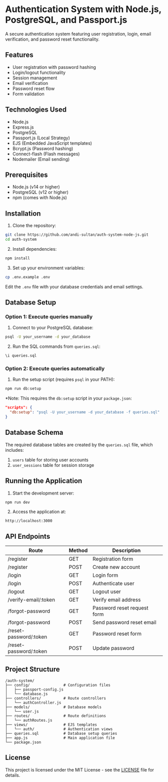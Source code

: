 # Authentication System with Node.js, PostgreSQL, and Passport.js

A secure authentication system featuring user registration, login, email verification, and password reset functionality.

## Features

- User registration with password hashing
- Login/logout functionality
- Session management
- Email verification
- Password reset flow
- Form validation

## Technologies Used

- Node.js
- Express.js
- PostgreSQL
- Passport.js (Local Strategy)
- EJS (Embedded JavaScript templates)
- Bcrypt.js (Password hashing)
- Connect-flash (Flash messages)
- Nodemailer (Email sending)

## Prerequisites

- Node.js (v14 or higher)
- PostgreSQL (v12 or higher)
- npm (comes with Node.js)

## Installation

1. Clone the repository:
```bash
git clone https://github.com/andi-sultan/auth-system-node-js.git
cd auth-system
```

2. Install dependencies:
```bash
npm install
```

3. Set up your environment variables:
```bash
cp .env.example .env
```
Edit the `.env` file with your database credentials and email settings.

## Database Setup

### Option 1: Execute queries manually

1. Connect to your PostgreSQL database:
```bash
psql -U your_username -d your_database
```

2. Run the SQL commands from `queries.sql`:
```bash
\i queries.sql
```

### Option 2: Execute queries automatically

1. Run the setup script (requires `psql` in your PATH):
```bash
npm run db:setup
```
*Note: This requires the `db:setup` script in your `package.json`:
```json
"scripts": {
  "db:setup": "psql -U your_username -d your_database -f queries.sql"
}
```

## Database Schema

The required database tables are created by the `queries.sql` file, which includes:

1. `users` table for storing user accounts
2. `user_sessions` table for session storage

## Running the Application

1. Start the development server:
```bash
npm run dev
```

2. Access the application at:
```
http://localhost:3000
```

## API Endpoints

| Route | Method | Description |
|-------|--------|-------------|
| /register | GET | Registration form |
| /register | POST | Create new account |
| /login | GET | Login form |
| /login | POST | Authenticate user |
| /logout | GET | Logout user |
| /verify-email/:token | GET | Verify email address |
| /forgot-password | GET | Password reset request form |
| /forgot-password | POST | Send password reset email |
| /reset-password/:token | GET | Password reset form |
| /reset-password/:token | POST | Update password |

## Project Structure

```
/auth-system/
├── config/               # Configuration files
│   ├── passport-config.js
│   └── database.js
├── controllers/          # Route controllers
│   └── authController.js
├── models/               # Database models
│   └── user.js
├── routes/               # Route definitions
│   └── authRoutes.js
├── views/                # EJS templates
│   └── auth/             # Authentication views
├── queries.sql           # Database setup queries
├── app.js                # Main application file
└── package.json
```

## License

This project is licensed under the MIT License - see the [LICENSE](LICENSE) file for details.
